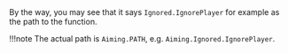##
By the way, you may see that it says `Ignored.IgnorePlayer` for example as the path to the function.

!!!note
    The actual path is `Aiming.PATH`, e.g. `Aiming.Ignored.IgnorePlayer`.